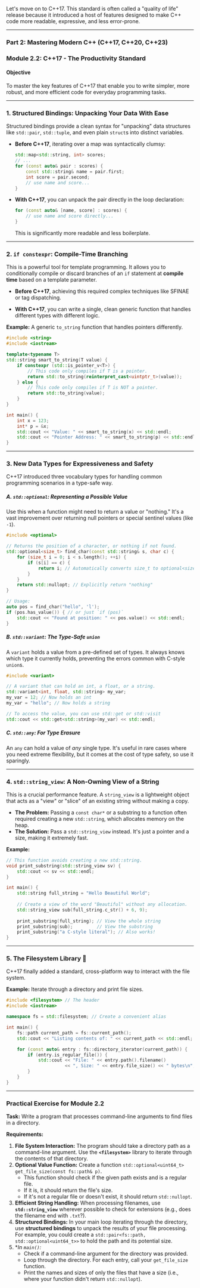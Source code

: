 Let's move on to C++17. This standard is often called a "quality of life" release because it introduced a host of features designed to make C++ code more readable, expressive, and less error-prone.

-----

### **Part 2: Mastering Modern C++ (C++17, C++20, C++23)**

### **Module 2.2: C++17 - The Productivity Standard**

#### **Objective**

To master the key features of C++17 that enable you to write simpler, more robust, and more efficient code for everyday programming tasks.

-----

### **1. Structured Bindings: Unpacking Your Data With Ease**

Structured bindings provide a clean syntax for "unpacking" data structures like `std::pair`, `std::tuple`, and even plain `struct`s into distinct variables.

  * **Before C++17**, iterating over a map was syntactically clumsy:

    ```cpp
    std::map<std::string, int> scores;
    // ...
    for (const auto& pair : scores) {
        const std::string& name = pair.first;
        int score = pair.second;
        // use name and score...
    }
    ```

  * **With C++17**, you can unpack the pair directly in the loop declaration:

    ```cpp
    for (const auto& [name, score] : scores) {
        // use name and score directly...
    }
    ```

    This is significantly more readable and less boilerplate.

-----

### **2. `if constexpr`: Compile-Time Branching**

This is a powerful tool for template programming. It allows you to conditionally compile or discard branches of an `if` statement at **compile time** based on a template parameter.

  * **Before C++17**, achieving this required complex techniques like SFINAE or tag dispatching.

  * **With C++17**, you can write a single, clean generic function that handles different types with different logic.

**Example:** A generic `to_string` function that handles pointers differently.

```cpp
#include <string>
#include <iostream>

template<typename T>
std::string smart_to_string(T value) {
    if constexpr (std::is_pointer_v<T>) {
        // This code only compiles if T is a pointer.
        return std::to_string(reinterpret_cast<uintptr_t>(value));
    } else {
        // This code only compiles if T is NOT a pointer.
        return std::to_string(value);
    }
}

int main() {
    int x = 123;
    int* p = &x;
    std::cout << "Value: " << smart_to_string(x) << std::endl;
    std::cout << "Pointer Address: " << smart_to_string(p) << std::endl;
}
```

-----

### **3. New Data Types for Expressiveness and Safety**

C++17 introduced three vocabulary types for handling common programming scenarios in a type-safe way.

##### **A. `std::optional`: Representing a Possible Value**

Use this when a function might need to return a value or "nothing." It's a vast improvement over returning null pointers or special sentinel values (like `-1`).

```cpp
#include <optional>

// Returns the position of a character, or nothing if not found.
std::optional<size_t> find_char(const std::string& s, char c) {
    for (size_t i = 0; i < s.length(); ++i) {
        if (s[i] == c) {
            return i; // Automatically converts size_t to optional<size_t>
        }
    }
    return std::nullopt; // Explicitly return "nothing"
}

// Usage:
auto pos = find_char("hello", 'l');
if (pos.has_value()) { // or just `if (pos)`
    std::cout << "Found at position: " << pos.value() << std::endl;
}
```

##### **B. `std::variant`: The Type-Safe `union`**

A `variant` holds a value from a pre-defined set of types. It always knows which type it currently holds, preventing the errors common with C-style `union`s.

```cpp
#include <variant>

// A variant that can hold an int, a float, or a string.
std::variant<int, float, std::string> my_var;
my_var = 12; // Now holds an int
my_var = "hello"; // Now holds a string

// To access the value, you can use std::get or std::visit
std::cout << std::get<std::string>(my_var) << std::endl;
```

##### **C. `std::any`: For Type Erasure**

An `any` can hold a value of *any* single type. It's useful in rare cases where you need extreme flexibility, but it comes at the cost of type safety, so use it sparingly.

-----

### **4. `std::string_view`: A Non-Owning View of a String**

This is a crucial performance feature. A `string_view` is a lightweight object that acts as a "view" or "slice" of an existing string without making a copy.

  * **The Problem:** Passing a `const char*` or a substring to a function often required creating a new `std::string`, which allocates memory on the heap.
  * **The Solution:** Pass a `std::string_view` instead. It's just a pointer and a size, making it extremely fast.

**Example:**

```cpp
// This function avoids creating a new std::string.
void print_substring(std::string_view sv) {
    std::cout << sv << std::endl;
}

int main() {
    std::string full_string = "Hello Beautiful World";
    
    // Create a view of the word "Beautiful" without any allocation.
    std::string_view sub(full_string.c_str() + 6, 9);
    
    print_substring(full_string); // View the whole string
    print_substring(sub);         // View the substring
    print_substring("a C-style literal"); // Also works!
}
```

-----

### **5. The Filesystem Library 📁**

C++17 finally added a standard, cross-platform way to interact with the file system.

**Example:** Iterate through a directory and print file sizes.

```cpp
#include <filesystem> // The header
#include <iostream>

namespace fs = std::filesystem; // Create a convenient alias

int main() {
    fs::path current_path = fs::current_path();
    std::cout << "Listing contents of: " << current_path << std::endl;

    for (const auto& entry : fs::directory_iterator(current_path)) {
        if (entry.is_regular_file()) {
            std::cout << "File: " << entry.path().filename()
                      << ", Size: " << entry.file_size() << " bytes\n";
        }
    }
}
```

-----

### **Practical Exercise for Module 2.2**

**Task:** Write a program that processes command-line arguments to find files in a directory.

**Requirements:**

1.  **File System Interaction:** The program should take a directory path as a command-line argument. Use the **`<filesystem>`** library to iterate through the contents of that directory.
2.  **Optional Value Function:** Create a function `std::optional<uint64_t> get_file_size(const fs::path& p)`.
      * This function should check if the given path exists and is a regular file.
      * If it is, it should return the file's size.
      * If it's not a regular file or doesn't exist, it should return `std::nullopt`.
3.  **Efficient String Handling:** When processing filenames, use **`std::string_view`** wherever possible to check for extensions (e.g., does the filename end with `.txt`?).
4.  **Structured Bindings:** In your main loop iterating through the directory, use **structured bindings** to unpack the results of your file processing. For example, you could create a `std::pair<fs::path, std::optional<uint64_t>>` to hold the path and its potential size.
5.  **In `main()`:*
      * Check if a command-line argument for the directory was provided.
      * Loop through the directory. For each entry, call your `get_file_size` function.
      * Print the names and sizes of only the files that have a size (i.e., where your function didn't return `std::nullopt`).

